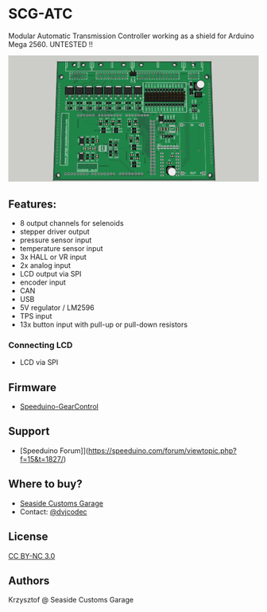 # SCG-ATC

Modular Automatic Transmission Controller working as a shield for Arduino Mega 2560. UNTESTED !!

![Board](renders/1.jpg?raw=true "Board")

## Features:
* 8 output channels for selenoids
* stepper driver output
* pressure sensor input
* temperature sensor input
* 3x HALL or VR input
* 2x analog input
* LCD output via SPI
* encoder input
* CAN
* USB
* 5V regulator / LM2596
* TPS input
* 13x button input with pull-up or pull-down resistors

### Connecting LCD
* LCD via SPI

## Firmware
* [Speeduino-GearControl](https://github.com/dvjcodec/dxControl-Gears)

## Support
* [Speeduino Forum]](https://speeduino.com/forum/viewtopic.php?f=15&t=1827/)

## Where to buy?
* [Seaside Customs Garage](http://www.garage.seasidecustoms.com)
* Contact: [@dvjcodec](https://github.com/dvjcodec/)

## License
[CC BY-NC 3.0](https://creativecommons.org/licenses/by-nc/3.0/)

## Authors
Krzysztof @ Seaside Customs Garage
